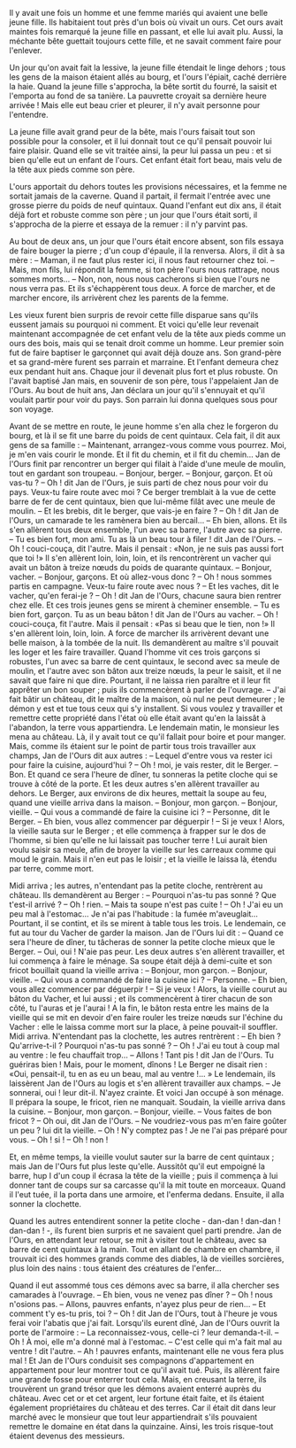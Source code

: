 Il y avait une fois un homme et une femme mariés qui avaient une belle jeune fille. Ils habitaient tout près d'un bois où vivait un ours. Cet ours avait maintes fois remarqué la jeune fille en passant, et elle lui avait plu. Aussi, la méchante bête guettait toujours cette fille, et ne savait comment faire pour l'enlever.

Un jour qu'on avait fait la lessive, la jeune fille étendait le linge dehors ; tous les gens de la maison étaient allés au bourg, et l'ours l'épiait, caché derrière la haie. Quand la jeune fille s'approcha, la bête sortit du fourré, la saisit et l'emporta au fond de sa tanière. La pauvrette croyait sa dernière heure arrivée ! Mais elle eut beau crier et pleurer, il n'y avait personne pour l'entendre.

La jeune fille avait grand peur de la bête, mais l'ours faisait tout son possible pour la consoler, et il lui donnait tout ce qu'il pensait pouvoir lui faire plaisir. Quand elle se vit traitée ainsi, la peur lui passa un peu : et si bien qu'elle eut un enfant de l'ours. Cet enfant était fort beau, mais velu de la tête aux pieds comme son père.

L'ours apportait du dehors toutes les provisions nécessaires, et la femme ne sortait jamais de la caverne. Quand il partait, il fermait l'entrée avec une grosse pierre du poids de neuf quintaux. Quand l'enfant eut dix ans, il était déjà fort et robuste comme son père ; un jour que l'ours était sorti, il s'approcha de la pierre et essaya de la remuer : il n'y parvint pas.

Au bout de deux ans, un jour que l'ours était encore absent, son fils essaya de faire bouger la pierre ; d'un coup d'épaule, il la renversa. Alors, il dit à sa mère :
	– Maman, il ne faut plus rester ici, il nous faut retourner chez toi.
	– Mais, mon fils, lui répondit la femme, si ton père l'ours nous rattrape, nous sommes morts… 
	– Non, non, nous nous cacherons si bien que l'ours ne nous verra pas.
Et ils s'échappèrent tous deux. A force de marcher, et de marcher encore, ils arrivèrent chez les parents de la femme.

Les vieux furent bien surpris de revoir cette fille disparue sans qu'ils eussent jamais su pourquoi ni comment. Et voici qu'elle leur revenait maintenant accompagnée de cet enfant velu de la tête aux pieds comme un ours des bois, mais qui se tenait droit comme un homme. Leur premier soin fut de faire baptiser le garçonnet qui avait déjà douze ans. Son grand-père et sa grand-mère furent ses parrain et marraine. Et l'enfant demeura chez eux pendant huit ans. Chaque jour il devenait plus fort et plus robuste. On l'avait baptisé Jan mais, en souvenir de son père, tous l'appelaient Jan de l'Ours. Au bout de huit ans, Jan déclara un jour qu'il s'ennuyait et qu'il voulait partir pour voir du pays. Son parrain lui donna quelques sous pour son voyage.

Avant de se mettre en route, le jeune homme s'en alla chez le forgeron du bourg, et là il se fit 
une barre du poids de cent quintaux. Cela fait, il dit aux gens de sa famille :
	– Maintenant, arrangez-vous comme vous pourrez. Moi, je m'en vais courir le monde.
Et il fit du chemin, et il fit du chemin… Jan de l'Ours finit par rencontrer un berger qui filait 
à l'aide d'une meule de moulin, tout en gardant son troupeau.
	– Bonjour, berger.
	– Bonjour, garçon. Et où vas-tu ?
	– Oh ! dit Jan de l'Ours, je suis parti de chez nous pour voir du pays. Veux-tu faire route avec moi ?
Ce berger tremblait à la vue de cette barre de fer de cent quintaux, bien que lui-même filât 
avec une meule de moulin.
	– Et les brebis, dit le berger, que vais-je en faire ?
	– Oh ! dit Jan de l'Ours, un camarade te les ramènera bien au bercail…
	– Eh bien, allons.
Et ils s'en allèrent tous deux ensemble, l'un avec sa barre, l'autre avec sa pierre.
	– Tu es bien fort, mon ami. Tu as là un beau tour à filer ! dit Jan de l'Ours.
	– Oh ! couci-couça, dit l'autre.
Mais il pensait : «Non, je ne suis pas aussi fort que toi !»
Il s'en allèrent loin, loin, loin, et ils rencontrèrent un vacher qui avait un bâton à treize nœuds 
du poids de quarante quintaux.
	– Bonjour, vacher.
	– Bonjour, garçons. Et où allez-vous donc ?
	– Oh ! nous sommes partis en campagne. Veux-tu faire route avec nous ?
	– Et les vaches, dit le vacher, qu'en ferai-je ?
	– Oh ! dit Jan de l'Ours, chacune saura bien rentrer chez elle.
Et ces trois jeunes gens se mirent à cheminer ensemble.
	– Tu es bien fort, garçon. Tu as un beau bâton ! dit Jan de l'Ours au vacher.
	– Oh ! couci-couça, fit l'autre.
Mais il pensait : «Pas si beau que le tien, non !»
Il s'en allèrent loin, loin, loin. A force de marcher ils arrivèrent devant une belle maison, à la tombée de la nuit. Ils demandèrent au maître s'il pouvait les loger et les faire travailler. Quand l'homme vit ces trois garçons si robustes, l'un avec sa barre de cent quintaux, le second avec sa meule de moulin, et l'autre avec son bâton aux treize nœuds, la peur le saisit, et il ne savait que faire ni que dire. Pourtant, il ne laissa rien paraître et il leur fit apprêter un bon souper ; puis ils commencèrent à parler de l'ouvrage.
	– J'ai fait bâtir un château, dit le maître de la maison, où nul ne peut demeurer ; le démon y est et tue tous ceux qui s'y installent. Si vous voulez y travailler et remettre cette propriété dans l'état où elle était avant qu'en la laissât à l'abandon, la terre vous appartiendra.
Le lendemain matin, le monsieur les mena au château. Là, il y avait tout ce qu'il fallait pour boire et pour manger. Mais, comme ils étaient sur le point de partir tous trois travailler aux champs,
Jan de l'Ours dit aux autres :
	– Lequel d'entre vous va rester ici pour faire la cuisine, aujourd'hui ?
	– Oh ! moi, je vais rester, dit le Berger.
	– Bon. Et quand ce sera l'heure de dîner, tu sonneras la petite cloche qui se trouve à côté de la
porte.
Et les deux autres s'en allèrent travailler au dehors.
Le Berger, aux environs de dix heures, mettait la soupe au feu, quand une vieille arriva dans
la maison.
	– Bonjour, mon garçon.
	– Bonjour, vieille.
	– Qui vous a commandé de faire la cuisine ici ?
	– Personne, dit le Berger.
	– Eh bien, vous allez commencer par déguerpir !
	– Si je veux !
Alors, la vieille sauta sur le Berger ; et elle commença à frapper sur le dos de l'homme, si bien qu'elle ne lui laissait pas toucher terre ! Lui aurait bien voulu saisir sa meule, afin de broyer la vieille sur les carreaux comme qui moud le grain. Mais il n'en eut pas le loisir ; et la vieille le laissa là, étendu par terre, comme mort.

Midi arriva ; les autres, n'entendant pas la petite cloche, rentrèrent au château. Ils demandèrent au Berger :
	– Pourquoi n'as-tu pas sonné ? Que t'est-il arrivé ?
	– Oh ! rien.
	– Mais ta soupe n'est pas cuite !
	– Oh ! J'ai eu un peu mal à l'estomac… Je n'ai pas l'habitude : la fumée m'aveuglait… 
Pourtant, il se contint, et ils se mirent à table tous les trois.
Le lendemain, ce fut au tour du Vacher de garder la maison. Jan de l'Ours lui dit :
	– Quand ce sera l'heure de dîner, tu tâcheras de sonner la petite cloche mieux que le Berger.
	– Oui, oui ! N'aie pas peur.
Les deux autres s'en allèrent travailler, et lui commença à faire le ménage. Sa soupe était déjà à demi-cuite et son fricot bouillait quand la vieille arriva :
	– Bonjour, mon garçon.
	– Bonjour, vieille.
	– Qui vous a commandé de faire la cuisine ici ?
	– Personne.
	– Eh bien, vous allez commencer par déguerpir !
	– Si je veux !
Alors, la vieille courut au bâton du Vacher, et lui aussi ; et ils commencèrent à tirer chacun de son côté, tu l'auras et je l'aurai ! A la fin, le bâton resta entre les mains de la vieille qui se mit en devoir d'en faire rouler les treize nœuds sur l'échine du Vacher : elle le laissa comme mort sur la place, à peine pouvait-il souffler.
Midi arriva. N'entendant pas la clochette, les autres rentrèrent :
	– Eh bien ? Qu'arrive-t-il ? Pourquoi n'as-tu pas sonné ?
	– Oh ! J'ai eu tout à coup mal au ventre : le feu chauffait trop…
	– Allons ! Tant pis ! dit Jan de l'Ours. Tu guériras bien ! Mais, pour le moment, dînons ! 
Le Berger ne disait rien : «Oui, pensait-il, tu en as eu un beau, mal au ventre !… » 
Le lendemain, ils laissèrent Jan de l'Ours au logis et s'en allèrent travailler aux champs.
	– Je sonnerai, oui ! leur dit-il. N'ayez crainte.
Et voici Jan occupé à son ménage. Il prépara la soupe, le fricot, rien ne manquait. 
Soudain, la vieille arriva dans la cuisine.
	– Bonjour, mon garçon.
	– Bonjour, vieille.
	– Vous faites de bon fricot ?
	– Oh oui, dit Jan de l'Ours.
	– Ne voudriez-vous pas m'en faire goûter un peu ? lui dit la vieille.
	– Oh ! N'y comptez pas ! Je ne l'ai pas préparé pour vous.
	– Oh ! si !
	– Oh ! non !

Et, en même temps, la vieille voulut sauter sur la barre de cent quintaux ; mais Jan de l'Ours fut plus leste qu'elle. Aussitôt qu'il eut empoigné la barre, hup I d'un coup il écrasa la tête de la vieille ; puis il commença à lui donner tant de coups sur sa carcasse qu'il la mit toute en morceaux. Quand il l'eut tuée, il la porta dans une armoire, et l'enferma dedans. Ensuite, il alla sonner la clochette.

Quand les autres entendirent sonner la petite cloche - dan-dan ! dan-dan ! dan-dan ! -, ils furent bien surpris et ne savaient quel parti prendre. Jan de l'Ours, en attendant leur retour, se mit à visiter tout le château, avec sa barre de cent quintaux à la main. Tout en allant de chambre en chambre, il trouvait ici des hommes grands comme des diables, là de vieilles sorcières, plus loin des nains : tous étaient des créatures de l'enfer… 

Quand il eut assommé tous ces démons avec sa barre, il alla chercher ses camarades à l'ouvrage.
	– Eh bien, vous ne venez pas dîner ?
	– Oh ! nous n'osions pas.
	– Allons, pauvres enfants, n'ayez plus peur de rien…
	– Et comment t'y es-tu pris, toi ?
	– Oh ! dit Jan de l'Ours, tout à l'heure je vous ferai voir l'abatis que j'ai fait.
Lorsqu'ils eurent dîné, Jan de l'Ours ouvrit la porte de l'armoire :
	– La reconnaissez-vous, celle-ci ? leur demanda-t-il.
	– Oh ! À moi, elle m'a donné mal à l'estomac.
	– C'est celle qui m'a fait mal au ventre ! dit l'autre.
	– Ah ! pauvres enfants, maintenant elle ne vous fera plus mal !
Et Jan de l'Ours conduisit ses compagnons d'appartement en appartement pour leur montrer tout ce qu'il avait tué. Puis, ils allèrent faire une grande fosse pour enterrer tout cela. Mais, en creusant la terre, ils trouvèrent un grand trésor que les démons avaient enterré auprès du château. Avec cet or et cet argent, leur fortune était faite, et ils étaient également propriétaires du château et des terres. Car il était dit dans leur marché avec le monsieur que tout leur appartiendrait s'ils pouvaient remettre le domaine en état dans la quinzaine. Ainsi, les trois risque-tout étaient devenus des messieurs.